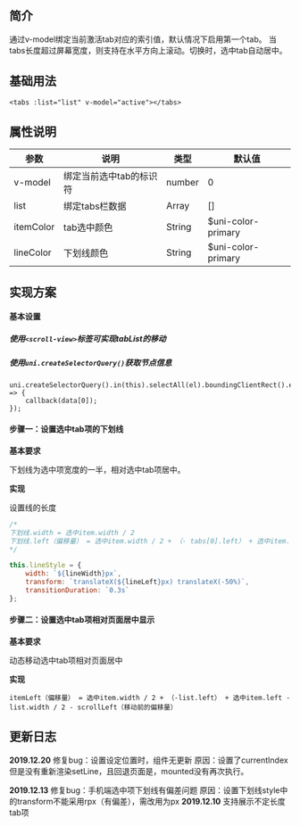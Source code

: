 ## 简介

通过v-model绑定当前激活tab对应的索引值，默认情况下启用第一个tab。
当tabs长度超过屏幕宽度，则支持在水平方向上滚动。切换时，选中tab自动居中。

## 基础用法

```
<tabs :list="list" v-model="active"></tabs>
```

## 属性说明

| 参数      | 说明                    | 类型   | 默认值             |
| --------- | ----------------------- | ------ | ------------------ |
| v-model   | 绑定当前选中tab的标识符 | number | 0                  |
| list      | 绑定tabs栏数据          | Array  | []                 |
| itemColor | tab选中颜色             | String | $uni-color-primary |
| lineColor | 下划线颜色              | String | $uni-color-primary |

## 实现方案

#### 基本设置

##### 使用`<scroll-view>`标签可实现tabList的移动

##### 使用`uni.createSelectorQuery()`获取节点信息

```
uni.createSelectorQuery().in(this).selectAll(el).boundingClientRect().exec((data) => {
	callback(data[0]);
});
```

#### 步骤一：设置选中tab项的下划线

**基本要求**

下划线为选中项宽度的一半，相对选中tab项居中。

**实现**

设置线的长度

```javascript
/* 
下划线.width = 选中item.width / 2
下划线.left（偏移量） = 选中item.width / 2 + （- tabs[0].left） + 选中item.left
*/

this.lineStyle = {
	width: `${lineWidth}px`,
	transform: `translateX(${lineLeft}px) translateX(-50%)`,
	transitionDuration: `0.3s`
};
```

#### 步骤二：设置选中tab项相对页面居中显示

**基本要求**

动态移动选中tab项相对页面居中

**实现**

```
itemLeft（偏移量） = 选中item.width / 2 + （-list.left） + 选中item.left - list.width / 2 - scrollLeft（移动前的偏移量）
```

## 更新日志
**2019.12.20**
修复bug：设置设定位置时，组件无更新
原因：设置了currentIndex但是没有重新渲染setLine，且回退页面是，mounted没有再次执行。

**2019.12.13**
修复bug：手机端选中项下划线有偏差问题
原因：设置下划线style中的transform不能采用rpx（有偏差），需改用为px
**2019.12.10**
支持展示不定长度tab项
